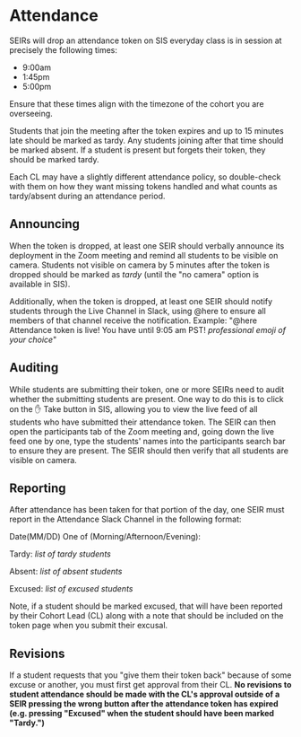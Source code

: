 # Attendance

SEIRs will drop an attendance token on SIS everyday class is in session at precisely the following times:

- 9:00am
- 1:45pm
- 5:00pm

Ensure that these times align with the timezone of the cohort you are overseeing.

Students that join the meeting after the token expires and up to 15 minutes late should be marked as tardy. Any students joining after that time should be marked absent. If a student is present but forgets their token, they should be marked tardy.

Each CL may have a slightly different attendance policy, so double-check with them on how they want missing tokens handled and what counts as tardy/absent during an attendance period.

## Announcing

When the token is dropped, at least one SEIR should verbally announce its deployment in the Zoom meeting and remind all students to be visible on camera. Students not visible on camera by 5 minutes after the token is dropped should be marked as *tardy* (until the "no camera" option is available in SIS).

Additionally, when the token is dropped, at least one SEIR should notify students through the Live Channel in Slack, using @here to ensure all members of that channel receive the notification. Example: "@here Attendance token is live! You have until 9:05 am PST! *professional emoji of your choice*"

## Auditing

While students are submitting their token, one or more SEIRs need to audit whether the submitting students are present. One way to do this is to click on the ✋ Take button in SIS, allowing you to view the live feed of all students who have submitted their attendance token. The SEIR can then open the participants tab of the Zoom meeting and, going down the live feed one by one, type the students' names into the participants search bar to ensure they are present. The SEIR should then verify that all students are visible on camera.

## Reporting

After attendance has been taken for that portion of the day, one SEIR must report in the Attendance Slack Channel in the following format:

Date(MM/DD) One of (Morning/Afternoon/Evening):

Tardy:
*list of tardy students*

Absent:
*list of absent students*

Excused:
*list of excused students*

Note, if a student should be marked excused, that will have been reported by their Cohort Lead (CL) along with a note that should be included on the token page when you submit their excusal.

## Revisions

If a student requests that you "give them their token back" because of some excuse or another, you must first get approval from their CL. **No revisions to student attendance should be made with the CL's approval outside of a SEIR pressing the wrong button after the attendance token has expired (e.g. pressing "Excused" when the student should have been marked "Tardy.")**
